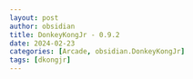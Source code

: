 ```yaml
---
layout: post
author: obsidian
title: DonkeyKongJr - 0.9.2
date: 2024-02-23
categories: [Arcade, obsidian.DonkeyKongJr]
tags: [dkongjr]
---
```


